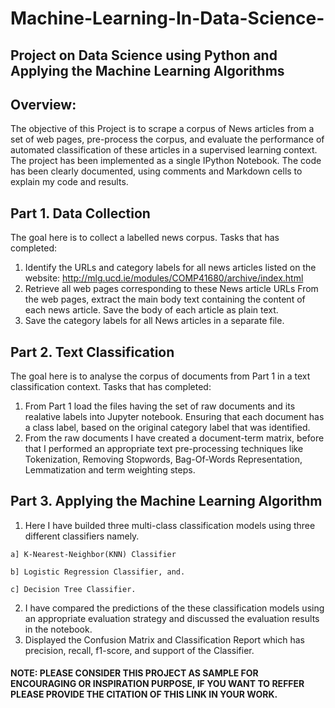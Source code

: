 # Machine-Learning-In-Data-Science-
## Project on Data Science using Python and Applying the Machine Learning Algorithms 

## Overview: 

The objective of this Project is to scrape a corpus of News articles from a set of web pages, pre-process the corpus, and evaluate the performance of automated classification of these articles in a supervised learning context. The project has been implemented as a single IPython Notebook. The code has been clearly documented, using comments and Markdown cells to explain my code and results.

## Part 1. Data Collection 
  
 The goal here is to collect a labelled news corpus. Tasks that has completed: 
  1. Identify the URLs and category labels for all news articles listed on the website:                  http://mlg.ucd.ie/modules/COMP41680/archive/index.html 
  2. Retrieve all web pages corresponding to these News article URLs From the web pages, extract
  the main body text containing the content of each news article. Save the body of each article as plain text. 
  3. Save the category labels for all News articles in a separate file. 
  
## Part 2. Text Classification 

The goal here is to analyse the corpus of documents from Part 1 in a text classification context. Tasks that has completed: 
  1. From Part 1 load the files having the set of raw documents and its realative labels into Jupyter notebook. 
  Ensuring that each document has a class label, based on the original category label that was identified. 
  2. From the raw documents I have created a document-term matrix, before that I performed an appropriate text pre-processing techniques     like Tokenization, Removing Stopwords, Bag-Of-Words Representation, Lemmatization and term weighting steps. 

## Part 3. Applying the Machine Learning Algorithm

  1. Here I have builded three multi-class classification models using three different classifiers namely. 

    a] K-Nearest-Neighbor(KNN) Classifier

    b] Logistic Regression Classifier, and. 

    c] Decision Tree Classifier.

  2. I have compared the predictions of the these classification models using an appropriate evaluation strategy 
  and discussed the evaluation results in the notebook. 
  3. Displayed the Confusion Matrix and Classification Report which has precision, recall, f1-score, and support of the Classifier. 


#### NOTE: PLEASE CONSIDER THIS PROJECT AS SAMPLE FOR ENCOURAGING OR INSPIRATION PURPOSE, IF YOU WANT TO REFFER PLEASE PROVIDE THE CITATION OF THIS LINK IN YOUR WORK.
